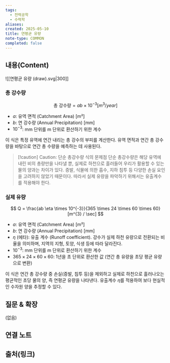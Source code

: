 ```yaml
---
tags:
  - 전력공학
  - 수력학
aliases: 
created: 2025-05-10
title: 연평균 유량
note-type: COMMON
completed: false
---
```


## 내용(Content)
![[연평균 유량 (draw).svg|300]]

### 총 강수량
$$
\text{총 강수량} = ab \times 10^{-3} [m^{3}/year]
$$
- $a$: 유역 면적 (Catchment Area) [m²]
- $b$: 연 강수량 (Annual Precipitation) [mm]
- $10^{-3}$: mm 단위를 m 단위로 환산하기 위한 계수

이 식은 특정 유역에 연간 내리는 총 강수의 부피를 계산한다. 유역 면적과 연간 총 강수량을 바탕으로 연간 총 수량을 예측하는 데 사용된다.

>[!caution] Caution: 단순 총강수량 식의 문제점
>단순 총강수량은 해당 유역에 내린 비의 총량만을 나타낼 뿐, 실제로 하천으로 흘러들어 우리가 활용할 수 있는 물의 양과는 차이가 있다. 증발, 식물에 의한 흡수, 지하 침투 등 다양한 손실 요인을 고려하지 않았기 때문이다. 따라서 실제 유량을 파악하기 위해서는 유출계수를 적용해야 한다.

### 실제 유량
$$
Q = \frac{ab \eta \times 10^{-3}}{365 \times 24 \times 60 \times 60}[m^{3} / \sec]
$$
- $a$: 유역 면적 (Catchment Area) \[m²]
- $b$: 연 강수량 (Annual Precipitation) \[mm]
- $\eta$ (에타): 유출 계수 (Runoff coefficient). 강수가 실제 하천 유량으로 전환되는 비율을 의미하며, 지역의 지형, 토양, 식생 등에 따라 달라진다.
- $10^{-3}$: mm 단위를 m 단위로 환산하기 위한 계수
- $365 \times 24 \times 60 \times 60$: 1년을 초 단위로 환산한 값 (연간 총 유량을 초당 평균 유량으로 변환)

이 식은 연간 총 강수량 중 손실(증발, 침투 등)을 제외하고 실제로 하천으로 흘러나오는 평균적인 초당 물의 양, 즉 연평균 유량을 나타낸다. 유출계수 $\eta$를 적용하여 보다 현실적인 수자원 양을 추정할 수 있다.

## 질문 & 확장

(없음)

## 연결 노트

## 출처(링크)

